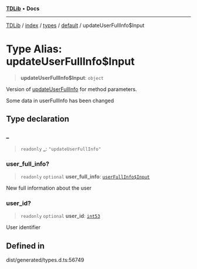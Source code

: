 [**TDLib**](../../../../../../README.md) • **Docs**

***

[TDLib](../../../../../../modules.md) / [index](../../../../../README.md) / [types](../../../README.md) / [default](../README.md) / updateUserFullInfo$Input

# Type Alias: updateUserFullInfo$Input

> **updateUserFullInfo$Input**: `object`

Version of [updateUserFullInfo](updateUserFullInfo.md) for method parameters.

Some data in userFullInfo has been changed

## Type declaration

### \_

> `readonly` **\_**: `"updateUserFullInfo"`

### user\_full\_info?

> `readonly` `optional` **user\_full\_info**: [`userFullInfo$Input`](userFullInfo$Input.md)

New full information about the user

### user\_id?

> `readonly` `optional` **user\_id**: [`int53`](int53.md)

User identifier

## Defined in

dist/generated/types.d.ts:56749
